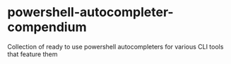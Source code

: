 # powershell-autocompleter-compendium
Collection of ready to use powershell autocompleters for various CLI tools that feature them 
